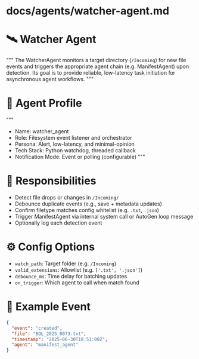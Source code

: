 # docs/agents/watcher-agent.md

# 🛰 Watcher Agent

"""
The WatcherAgent monitors a target directory (`/Incoming`) for new file events and triggers the appropriate agent chain (e.g. ManifestAgent) upon detection.
Its goal is to provide reliable, low-latency task initiation for asynchronous agent workflows.
"""

# 🧠 Agent Profile

"""
- Name: watcher_agent
- Role: Filesystem event listener and orchestrator
- Persona: Alert, low-latency, and minimal-opinion
- Tech Stack: Python watchdog, threaded callback
- Notification Mode: Event or polling (configurable)
"""

# 🧭 Responsibilities

- Detect file drops or changes in `/Incoming/`
- Debounce duplicate events (e.g., save + metadata updates)
- Confirm filetype matches config whitelist (e.g. `.txt`, `.json`)
- Trigger ManifestAgent via internal system call or AutoGen loop message
- Optionally log each detection event

# ⚙️ Config Options

- `watch_path`: Target folder (e.g. `/Incoming`)
- `valid_extensions`: Allowlist (e.g. `['.txt', '.json']`)
- `debounce_ms`: Time delay for batching updates
- `on_trigger`: Which agent to call when match found

# 🧪 Example Event

```json
{
  "event": "created",
  "file": "BOL_2025_0073.txt",
  "timestamp": "2025-06-30T18:51:00Z",
  "agent": "manifest_agent"
}
